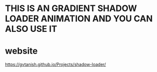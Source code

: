 # THIS IS AN GRADIENT SHADOW LOADER ANIMATION AND YOU CAN ALSO USE IT

# website
https://gvtanish.github.io/Projects/shadow-loader/
